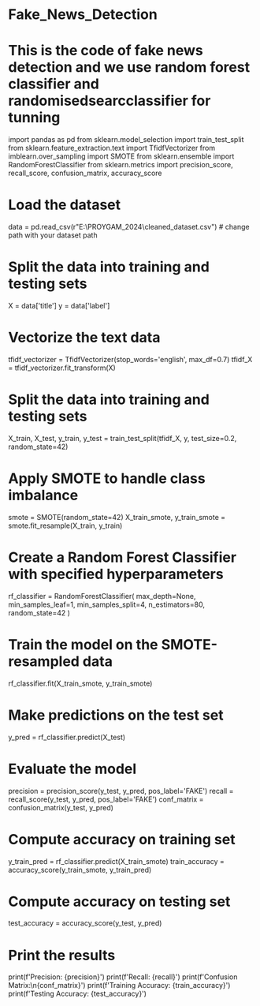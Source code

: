 # Fake_News_Detection

# This is the code of fake news detection and we use random forest classifier and randomisedsearcclassifier for tunning 

import pandas as pd
from sklearn.model_selection import train_test_split
from sklearn.feature_extraction.text import TfidfVectorizer
from imblearn.over_sampling import SMOTE
from sklearn.ensemble import RandomForestClassifier
from sklearn.metrics import precision_score, recall_score, confusion_matrix, accuracy_score

# Load the dataset
data = pd.read_csv(r"E:\PROYGAM_2024\cleaned_dataset.csv") # change path with your dataset path 

# Split the data into training and testing sets
X = data['title']
y = data['label']

# Vectorize the text data
tfidf_vectorizer = TfidfVectorizer(stop_words='english', max_df=0.7)
tfidf_X = tfidf_vectorizer.fit_transform(X)

# Split the data into training and testing sets
X_train, X_test, y_train, y_test = train_test_split(tfidf_X, y, test_size=0.2, random_state=42)

# Apply SMOTE to handle class imbalance
smote = SMOTE(random_state=42)
X_train_smote, y_train_smote = smote.fit_resample(X_train, y_train)

# Create a Random Forest Classifier with specified hyperparameters
rf_classifier = RandomForestClassifier(
    max_depth=None,
    min_samples_leaf=1,
    min_samples_split=4,
    n_estimators=80,
    random_state=42
)

# Train the model on the SMOTE-resampled data
rf_classifier.fit(X_train_smote, y_train_smote)

# Make predictions on the test set
y_pred = rf_classifier.predict(X_test)

# Evaluate the model
precision = precision_score(y_test, y_pred, pos_label='FAKE')
recall = recall_score(y_test, y_pred, pos_label='FAKE')
conf_matrix = confusion_matrix(y_test, y_pred)

# Compute accuracy on training set
y_train_pred = rf_classifier.predict(X_train_smote)
train_accuracy = accuracy_score(y_train_smote, y_train_pred)

# Compute accuracy on testing set
test_accuracy = accuracy_score(y_test, y_pred)

# Print the results
print(f'Precision: {precision}')
print(f'Recall: {recall}')
print(f'Confusion Matrix:\n{conf_matrix}')
print(f'Training Accuracy: {train_accuracy}')
print(f'Testing Accuracy: {test_accuracy}')

